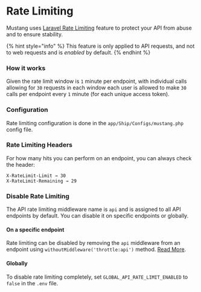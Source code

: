 # Rate Limiting

Mustang uses [Laravel Rate Limiting](https://laravel.com/docs/rate-limiting) feature to protect your API from abuse and to ensure stability.

{% hint style="info" %}
This feature is only applied to API requests, and not to web requests and is _enabled_ by default.
{% endhint %}

### How it works[​](https://apiato.io/docs/framework-features/rate-limiting#how-it-works) <a href="#how-it-works" id="how-it-works"></a>

Given the rate limit window is `1` minute per endpoint, with individual calls allowing for `30` requests in each window each user is allowed to make `30` calls per endpoint every `1` minute (for each unique access token).

### Configuration[​](https://apiato.io/docs/framework-features/rate-limiting#configuration) <a href="#configuration" id="configuration"></a>

Rate limiting configuration is done in the `app/Ship/Configs/mustang.php` config file.

### Rate Limiting Headers[​](https://apiato.io/docs/framework-features/rate-limiting#rate-limiting-headers) <a href="#rate-limiting-headers" id="rate-limiting-headers"></a>

For how many hits you can perform on an endpoint, you can always check the header:

```
X-RateLimit-Limit → 30
X-RateLimit-Remaining → 29
```

### Disable Rate Limiting[​](https://apiato.io/docs/framework-features/rate-limiting#disable-rate-limiting) <a href="#disable-rate-limiting" id="disable-rate-limiting"></a>

The API rate limiting middleware name is `api` and is assigned to all API endpoints by default. You can disable it on specific endpoints or globally.

#### On a specific endpoint[​](https://apiato.io/docs/framework-features/rate-limiting#on-a-specific-endpoint) <a href="#on-a-specific-endpoint" id="on-a-specific-endpoint"></a>

Rate limiting can be disabled by removing the `api` middleware from an endpoint using `withoutMiddleware('throttle:api')` method. [Read More](https://laravel.com/docs/middleware#excluding-middleware).

#### Globally[​](https://apiato.io/docs/framework-features/rate-limiting#globally) <a href="#globally" id="globally"></a>

To disable rate limiting completely, set `GLOBAL_API_RATE_LIMIT_ENABLED` to `false` in the `.env` file.
